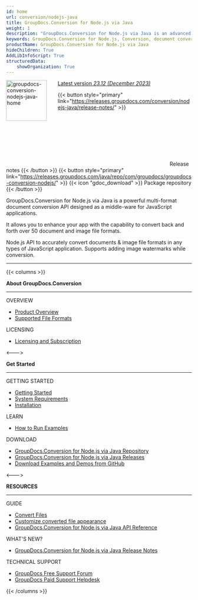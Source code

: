 ```yaml
---
id: home
url: conversion/nodejs-java
title: GroupDocs.Conversion for Node.js via Java
weight: 1
description: "GroupDocs.Conversion for Node.js via Java is an advanced document conversion API developed to convert files of different formats from within JavaScript applications."
keywords: GroupDocs.Conversion for Node.js, Conversion, document conversion, convert files, Node.js
productName: GroupDocs.Conversion for Node.js via Java
hideChildren: True
AddLibInfoScript: True
structuredData:
    showOrganization: True
---
```

<img src="/conversion/nodejs-java/images/home.png" alt="groupdocs-conversion-nodejs-java-home" align="left" style="width:110px; margin: 0 30px 30px 0"/>

<dt class="flex flex-wrap align-center gdoc-props__meta">
    <a href='https://releases.groupdocs.com/java/repo/com/groupdocs/groupdocs-conversion/23.12/' class="release-version-link">
        <span class="gdoc-props__tag tip">Latest version
            <i class="release-version-number">23.12</i>
            <i class="release-version-month">(December 2023)</i>
        </span> 
    </a>
</dt>

{{< button style="primary" link="https://releases.groupdocs.com/conversion/nodejs-java/release-notes/" >}} <svg class="gdoc-icon gdoc-product-doc__btn-icon"><use xlink:href="/img/groupdocs-stack.svg#document"></use></svg> Release notes {{< /button >}} 
{{< button style="primary" link="https://releases.groupdocs.com/java/repo/com/groupdocs/groupdocs-conversion-nodejs/" >}} {{< icon "gdoc_download" >}} Package repository {{< /button >}}

GroupDocs.Conversion for Node.js via Java is a powerful multi-format document conversion API designed as a middle-ware for JavaScript applications.  

It allows you to enhance your app with the capability to convert back and forth over 50 document and image file formats.  

Node.js API to accurately convert documents & image file formats in any types of JavaScript application. Supports adding image watermarks while conversion.

------
{{< columns >}}
<p><b>About GroupDocs.Conversion</b></p>
<hr><p>OVERVIEW</p></hr>
<ul>
	<li><a href='{{< ref "product-overview" >}}'>Product Overview</a></li>
	<li><a href='{{< ref "conversion/nodejs-java/getting-started/supported-document-formats.md" >}}'>Supported File Formats</a></li>
</ul>
<p>LICENSING</p>
<ul>
	<li><a href='{{< ref "conversion/nodejs-java/getting-started/licensing-and-subscription.md" >}}'>Licensing and Subscription</a></li>
</ul>
<--->
<p><b>Get Started</b></p>
<hr><p>GETTING STARTED</p></hr>
<ul>
	<li><a href='{{< ref "conversion/nodejs-java/getting-started" >}}'>Getting Started</a></li>
	<li><a href='{{< ref "conversion/nodejs-java/getting-started/system-requirements.md" >}}'>System Requirements</a></li>
	<li><a href='{{< ref "conversion/nodejs-java/getting-started/installation.md" >}}'>Installation</a></li>
</ul>
<p>LEARN</p>
<ul>
	<li><a href='{{< ref "conversion/nodejs-java/getting-started/how-to-run.md" >}}'>How to Run Examples</a></li>
</ul>
<p>DOWNLOAD</p>
<ul>
	<li><a href="https://releases.groupdocs.com/java/repo/com/groupdocs/groupdocs-conversion-nodejs/">GroupDocs.Conversion for Node.js via Java Repository</a></li>
	</li><li><a href="https://releases.groupdocs.com/conversion/nodejs-java/">GroupDocs.Conversion for Node.js via Java Releases</a></li>
	<li><a href="https://github.com/groupdocs-conversion/GroupDocs.Conversion-for-Node.js-via-Java">Download Examples and Demos from GitHub</a></li>
</ul>
<--->
<p><b>RESOURCES</b></p>
<hr><p>GUIDE</p></hr>
<ul>
	<li><a href='{{< ref "conversion/nodejs-java/developer-guide/basic-usage/convert" >}}'>Convert Files</a></li>
	<li><a href='{{< ref "conversion/nodejs-java/developer-guide/advanced-usage/converting/conversion-options-by-document-family" >}}'>Customize converted file appearance</a></li>
	<li><a href="https://reference.groupdocs.com/conversion/java">GroupDocs.Conversion for Node.js via Java API Reference</a></li>
</ul>
<p>WHAT'S NEW?</p>
<ul>
	<li><a href="https://releases.groupdocs.com/conversion/nodejs-java/release-notes/">GroupDocs.Conversion for Node.js via Java Release Notes</a></li>
</ul>
<p>TECHNICAL SUPPORT</p>
<ul>
	<li><a href="https://forum.groupdocs.com/">GroupDocs Free Support Forum</a></li>
	<li><a href="https://helpdesk.groupdocs.com/">GroupDocs Paid Support Helpdesk</a></li>
</ul>
{{< /columns >}}
